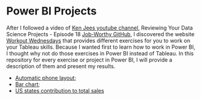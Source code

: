 # Power BI Projects
After I followed a video of [Ken Jees youtube channel](https://www.youtube.com/c/KenJee1/featured), Reviewing Your Data Science Projects - Episode 18 [Job-Worthy GitHub](https://www.youtube.com/watch?v=oHUD2T_VXfI&t=160s), I discovered the website [Workout Wednesdays](http://www.workout-wednesday.com/) that provides different exercises for you to work on your Tableau skills. Because I wanted first to learn how to work in Power BI, I thought why not do those exercises in Power BI instead of Tableau.
In this repository for every exercise or project in Power BI, I will provide a description of them and present my results.

* [Automatic phone layout](https://github.com/MorturaLaura/Projects/tree/main/Power%20BI%20Projects/Automatic%20phone%20layout);
* [Bar chart](https://github.com/MorturaLaura/Projects/tree/main/Power%20BI%20Projects/Bar%20chart);
* [US states contribution to total sales](https://github.com/MorturaLaura/Projects/tree/main/Power%20BI%20Projects/US%20states%20contribution%20to%20totals;)
